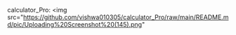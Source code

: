  calculator_Pro:
<img src="https://github.com/vishwa010305/calculator_Pro/raw/main/README.md/pic/Uploading%20Screenshot%20(145).png"

